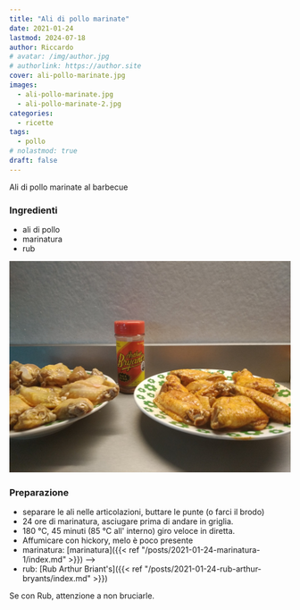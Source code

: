 ```yaml
---
title: "Ali di pollo marinate"
date: 2021-01-24
lastmod: 2024-07-18
author: Riccardo
# avatar: /img/author.jpg
# authorlink: https://author.site
cover: ali-pollo-marinate.jpg
images:
  - ali-pollo-marinate.jpg
  - ali-pollo-marinate-2.jpg
categories:
  - ricette
tags: 
  - pollo
# nolastmod: true
draft: false
---
```

Ali di pollo marinate al barbecue

### Ingredienti
- ali di pollo
- marinatura
- rub

<!--more-->

![Placeholder](ali-pollo-marinate-2.jpg)

### Preparazione
- separare le ali nelle articolazioni, buttare le punte (o farci il brodo)
- 24 ore di marinatura, asciugare prima di andare in griglia.
- 180 °C, 45 minuti (85 °C all' interno) giro veloce in diretta.
- Affumicare con hickory, melo è poco presente
- marinatura: [marinatura]({{< ref "/posts/2021-01-24-marinatura-1/index.md" >}}) -->
- rub: [Rub Arthur Briant's]({{< ref "/posts/2021-01-24-rub-arthur-bryants/index.md" >}})


Se con Rub, attenzione a non bruciarle. 
